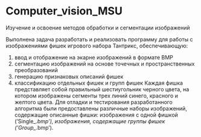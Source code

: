 # Computer_vision_MSU
Изучение и освоение методов обработки и сегментации изображений

Выполнена задача разработать и реализовать программу для работы с изображениями фишек игрового набора Тантрикс, обеспечивающую:
1. ввод и отображение на экарне изображений в формате BMP
2. сегментацию изображений на основе точечных и пространственных преобразований
3. генерацию признаковых описаний фишек
4. классификацию отдельных фишек и групп фишек
Каждая фишка представляет собой правильный шестиугольник черного цвета, на котором изображены
сегменты трех линий синего, красного и желтого цвета. Для отладки и тестирования разработанного алгоритма
были предоставлены различные наборы изображений, содержащие описанные фишки: изображения с одной
фишкой (’Single_*.bmp’), изображения, содержащие группы фишек (’Group_*.bmp’).
